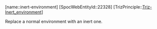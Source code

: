 ﻿---
type: TrizPrincipleSub
aliases:
- inert-environment
license: CC BY-SA 4.0
copyright: https://github.com/SpocWeb
IsDeleted: false
IsReadOnly: false
Confidential: public
tags: 
- Triz/Principle/Sub
---
[name::inert-environment]
[SpocWebEntityId::22328]
[TrizPrinciple::[Triz-Inert_environment](tech/Triz/Principle/Triz-Inert_environment.md)]

Replace a normal environment with an inert one.
